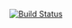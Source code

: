 [![Build Status](https://app.travis-ci.com/Gabriellocp/Curso-React.svg?branch=master)](https://app.travis-ci.com/Gabriellocp/Curso-React)